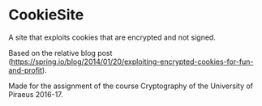 # CookieSite
A site that exploits cookies that are encrypted and not signed.

Based on the relative blog post (https://spring.io/blog/2014/01/20/exploiting-encrypted-cookies-for-fun-and-profit).

Made for the assignment of the course Cryptography of the University of Piraeus 2016-17.
